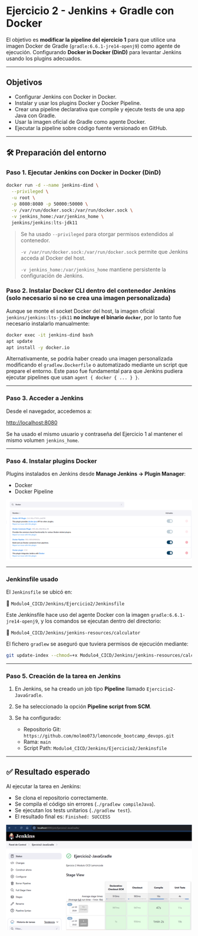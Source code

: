 # Ejercicio 2 - Jenkins + Gradle con Docker

El objetivo es **modificar la pipeline del ejercicio 1** para que utilice una imagen Docker de Gradle (`gradle:6.6.1-jre14-openj9`) como agente de ejecución. Configurando **Docker in Docker (DinD)** para levantar Jenkins usando los plugins adecuados.

---

## Objetivos

* Configurar Jenkins con Docker in Docker.
* Instalar y usar los plugins Docker y Docker Pipeline.
* Crear una pipeline declarativa que compile y ejecute tests de una app Java con Gradle.
* Usar la imagen oficial de Gradle como agente Docker.
* Ejecutar la pipeline sobre código fuente versionado en GitHub.

---

## 🛠️ Preparación del entorno

### Paso 1. Ejecutar Jenkins con Docker in Docker (DinD)

```bash
docker run -d --name jenkins-dind \
  --privileged \
  -u root \
  -p 8080:8080 -p 50000:50000 \
  -v /var/run/docker.sock:/var/run/docker.sock \
  -v jenkins_home:/var/jenkins_home \
  jenkins/jenkins:lts-jdk11
```

> Se ha usado `--privileged` para otorgar permisos extendidos al contenedor.
>
> `-v /var/run/docker.sock:/var/run/docker.sock` permite que Jenkins acceda al Docker del host.
>
> `-v jenkins_home:/var/jenkins_home` mantiene persistente la configuración de Jenkins.

### Paso 2. Instalar Docker CLI dentro del contenedor Jenkins (solo necesario si no se crea una imagen personalizada)

Aunque se monte el socket Docker del host, la imagen oficial `jenkins/jenkins:lts-jdk11` **no incluye el binario `docker`**, por lo tanto fue necesario instalarlo manualmente:

```bash
docker exec -it jenkins-dind bash
apt update
apt install -y docker.io
```

Alternativamente, se podría haber creado una imagen personalizada modificando el `gradlew.Dockerfile` o automatizado mediante un script que prepare el entorno.
Este paso fue fundamental para que Jenkins pudiera ejecutar pipelines que usan `agent { docker { ... } }`.

---

### Paso 3. Acceder a Jenkins

Desde el navegador, accedemos a:

[http://localhost:8080](http://localhost:8080)

Se ha usado el mismo usuario y contraseña del Ejercicio 1 al mantener el mismo volumen `jenkins_home`.

---

### Paso 4. Instalar plugins Docker

Plugins instalados en Jenkins desde **Manage Jenkins → Plugin Manager**:

* Docker
* Docker Pipeline

![plugins](./capturas/plugins.png)

---

### Jenkinsfile usado

El `Jenkinsfile` se ubicó en:

📄 `Modulo4_CICD/Jenkins/Ejercicio2/Jenkinsfile`

Este Jenkinsfile hace uso del agente Docker con la imagen `gradle:6.6.1-jre14-openj9`, y los comandos se ejecutan dentro del directorio:

📁 `Modulo4_CICD/Jenkins/jenkins-resources/calculator`

El fichero `gradlew` se aseguró que tuviera permisos de ejecución mediante:

```bash
git update-index --chmod=+x Modulo4_CICD/Jenkins/jenkins-resources/calculator/gradlew
```

---

### Paso 5. Creación de la tarea en Jenkins

1. En Jenkins, se ha creado un job tipo **Pipeline** llamado `Ejercicio2-JavaGradle`.
2. Se ha seleccionado la opción **Pipeline script from SCM**.
3. Se ha configurado:

   * Repositorio Git: `https://github.com/molmo073/lemoncode_bootcamp_devops.git`
   * Rama: `main`
   * Script Path: `Modulo4_CICD/Jenkins/Ejercicio2/Jenkinsfile`

---

## ✅ Resultado esperado

Al ejecutar la tarea en Jenkins:

* Se clona el repositorio correctamente.
* Se compila el código sin errores (`./gradlew compileJava`).
* Se ejecutan los tests unitarios (`./gradlew test`).
* El resultado final es: `Finished: SUCCESS`

![Jenkins](./capturas/Jenkins.png)
